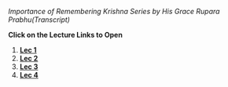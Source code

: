 *Importance of Remembering Krishna Series by His Grace Rupara Prabhu(Transcript)*

**Click on the Lecture Links to Open** 

1. **[Lec 1](https://nigamakalpataru.github.io/Transcriptions/ImportanceofRememberingKrishna/Lec1)**
2. **[Lec 2](https://nigamakalpataru.github.io/Transcriptions/ImportanceofRememberingKrishna/Lec2)**
3. **[Lec 3](https://nigamakalpataru.github.io/Transcriptions/ImportanceofRememberingKrishna/Lec3)**
4. **[Lec 4](https://nigamakalpataru.github.io/Transcriptions/ImportanceofRememberingKrishna/Lec4)**
